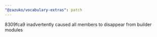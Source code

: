 ```yaml
---
"@zazuko/vocabulary-extras": patch
---
```


8309fca9 inadvertently caused all members to disappear from builder modules
